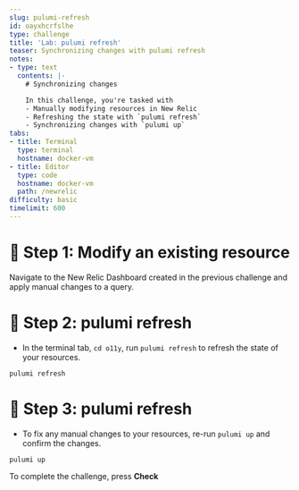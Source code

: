 ```yaml
---
slug: pulumi-refresh
id: oayxhcrfslhe
type: challenge
title: 'Lab: pulumi refresh'
teaser: Synchronizing changes with pulumi refresh
notes:
- type: text
  contents: |-
    # Synchronizing changes

    In this challenge, you're tasked with
    - Manually modifying resources in New Relic
    - Refreshing the state with `pulumi refresh`
    - Synchronizing changes with `pulumi up`
tabs:
- title: Terminal
  type: terminal
  hostname: docker-vm
- title: Editor
  type: code
  hostname: docker-vm
  path: /newrelic
difficulty: basic
timelimit: 600
---
```


🧪 Step 1: Modify an existing resource
=======================

Navigate to the New Relic Dashboard created in the previous challenge and apply manual changes to a query.

🧪 Step 2: pulumi refresh
=========

- In the terminal tab, `cd o11y`, run `pulumi refresh` to refresh the state of your resources.

```
pulumi refresh
```

🏁 Step 3: pulumi refresh
=========

- To fix any manual changes to your resources, re-run `pulumi up` and confirm the changes.

```
pulumi up
```

To complete the challenge, press **Check**
